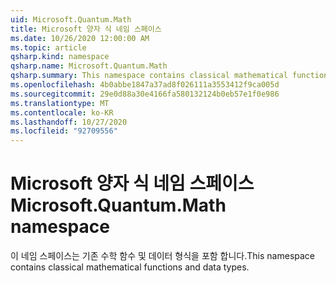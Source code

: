```yaml
---
uid: Microsoft.Quantum.Math
title: Microsoft 양자 식 네임 스페이스
ms.date: 10/26/2020 12:00:00 AM
ms.topic: article
qsharp.kind: namespace
qsharp.name: Microsoft.Quantum.Math
qsharp.summary: This namespace contains classical mathematical functions and data types.
ms.openlocfilehash: 4b0abbe1847a37ad8f026111a3553412f9ca005d
ms.sourcegitcommit: 29e0d88a30e4166fa580132124b0eb57e1f0e986
ms.translationtype: MT
ms.contentlocale: ko-KR
ms.lasthandoff: 10/27/2020
ms.locfileid: "92709556"
---
```

# <a name="microsoftquantummath-namespace"></a><span data-ttu-id="7380d-102">Microsoft 양자 식 네임 스페이스</span><span class="sxs-lookup"><span data-stu-id="7380d-102">Microsoft.Quantum.Math namespace</span></span>

<span data-ttu-id="7380d-103">이 네임 스페이스는 기존 수학 함수 및 데이터 형식을 포함 합니다.</span><span class="sxs-lookup"><span data-stu-id="7380d-103">This namespace contains classical mathematical functions and data types.</span></span>

